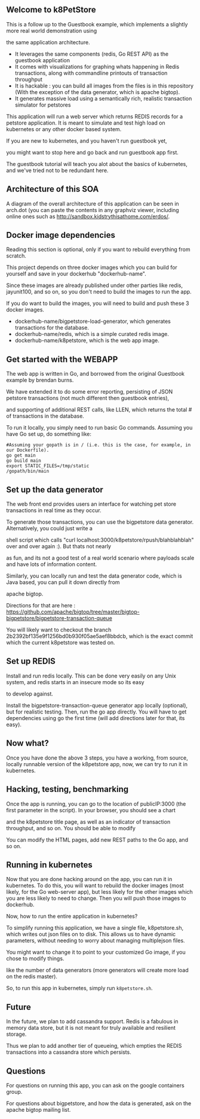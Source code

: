 ## Welcome to k8PetStore

This is a follow up to the Guestbook example, which implements a slightly more real world demonstration using 

the same application architecture.

- It leverages the same components (redis, Go REST API) as the guestbook application
- It comes with visualizations for graphing whats happening in Redis transactions, along with commandline printouts of transaction throughput
- It is hackable : you can build all images from the files is in this repository (With the exception of the data generator, which is apache bigtop).
- It generates massive load using a semantically rich, realistic transaction simulator for petstores

This application will run a web server which returns REDIS records for a petstore application.
It is meant to simulate and test high load on kubernetes or any other docker based system.

If you are new to kubernetes, and you haven't run guestbook yet, 

you might want to stop here and go back and run guestbook app first.  

The guestbook tutorial will teach you alot about the basics of kubernetes, and we've tried not to be redundant here.

## Architecture of this SOA

A diagram of the overall architecture of this application can be seen in arch.dot (you can paste the contents in any graphviz viewer, including online ones such as http://sandbox.kidstrythisathome.com/erdos/.

## Docker image dependencies

Reading this section is optional, only if you want to rebuild everything from scratch.

This project depends on three docker images which you can build for yourself and save
in your dockerhub "dockerhub-name".

Since these images are already published under other parties like redis, jayunit100, and so on,
so you don't need to build the images to run the app. 

If you do want to build the images, you will need to build and push these 3 docker images.

- dockerhub-name/bigpetstore-load-generator, which generates transactions for the database.
- dockerhub-name/redis, which is a simple curated redis image.
- dockerhub-name/k8petstore, which is the web app image.

## Get started with the WEBAPP 

The web app is written in Go, and borrowed from the original Guestbook example by brendan burns.

We have extended it to do some error reporting, persisting of JSON petstore transactions (not much different then guestbook entries),

and supporting of additional REST calls, like LLEN, which returns the total # of transactions in the database.

To run it locally, you simply need to run basic Go commands.  Assuming you have Go set up, do something like: 

```
#Assuming your gopath is in / (i.e. this is the case, for example, in our Dockerfile).
go get main
go build main
export STATIC_FILES=/tmp/static
/gopath/bin/main
```

## Set up the data generator

The web front end provides users an interface for watching pet store transactions in real time as they occur.

To generate those transactions, you can use the bigpetstore data generator.  Alternatively, you could just write a 

shell script which calls "curl localhost:3000/k8petstore/rpush/blahblahblah" over and over again :).  But thats not nearly

as fun, and its not a good test of a real world scenario where payloads scale and have lots of information content. 

Similarly, you can locally run and test the data generator code, which is Java based, you can pull it down directly from 

apache bigtop.

Directions for that are here : https://github.com/apache/bigtop/tree/master/bigtop-bigpetstore/bigpetstore-transaction-queue

You will likely want to checkout the branch 2b2392bf135e9f1256bd0b930f05ae5aef8bbdcb, which is the exact commit which the current k8petstore was tested on.

## Set up REDIS

Install and run redis locally.  This can be done very easily on any Unix system, and redis starts in an insecure mode so its easy 

to develop against.

Install the bigpetstore-transaction-queue generator app locally (optional), but for realistic testing.
Then, run the go app directly.  You will have to get dependencies using go the first time (will add directions later for that, its easy).

## Now what? 

Once you have done the above 3 steps, you have a working, from source, locally runnable version of the k8petstore app, now, we can try to run it in kubernetes.

## Hacking, testing, benchmarking

Once the app is running, you can go to the location of publicIP:3000 (the first parameter in the script).  In your browser, you should see a chart 

and the k8petstore title page, as well as an indicator of transaction throughput, and so on.  You should be able to modify  

You can modify the HTML pages, add new REST paths to the Go app, and so on.

## Running in kubernetes

Now that you are done hacking around on the app, you can run it in kubernetes.  To do this, you will want to rebuild the docker images (most likely, for the Go web-server app), but less likely for the other images which you are less likely to need to change. Then you will push those images to dockerhub.

Now, how to run the entire application in kubernetes? 

To simplify running this application, we have a single file, k8petstore.sh, which writes out json files on to disk.  This allows us to have dynamic parameters, without needing to worry about managing multiplejson files.

You might want to change it to point to your customized Go image, if you chose to modify things.  

like the number of data generators (more generators will create more load on the redis master).

So, to run this app in kubernetes, simply run `k8petstore.sh`.

## Future

In the future, we plan to add cassandra support.  Redis is a fabulous in memory data store, but it is not meant for truly available and resilient storage.  

Thus we plan to add another tier of queueing, which empties the REDIS transactions into a cassandra store which persists.   

## Questions

For questions on running this app, you can ask on the google containers group.

For questions about bigpetstore, and how the data is generated, ask on the apache bigtop mailing list.

